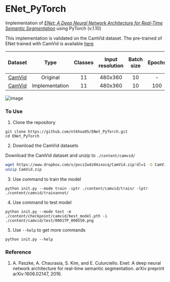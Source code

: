 # ENet_PyTorch

Implementation of [*ENet: A Deep Neural Network Architecture for Real-Time Semantic Segmentation*](https://arxiv.org/abs/1606.02147) using PyTorch (v.1.10)

This implementation is validated on the CamVid dataset.
The pre-trained of ENet trained with CamVid is available [here](https://github.com/ntkhoa95/ENet_PyTorch/tree/main/content/checkpoint/camvid/)

|                               Dataset                                |       Type     | Classes  | Input resolution | Batch size | Epochs |   Mean IoU (%)   | GFLOPS | Parameters|
| :------------------------------------------------------------------: |:--------------:| :------------------: | :--------------: | :--------: | :----: | :---------------: | :-------: | :-------: | 
| [CamVid](http://mi.eng.cam.ac.uk/research/projects/VideoRec/CamVid/) |    Original    |          11          |     480x360      |     10     |  -     | 58.3| 3.83 | 0.37M|
| [CamVid](http://mi.eng.cam.ac.uk/research/projects/VideoRec/CamVid/) | Implementation |          11          |     480x360      |     10     |  100   | 58.6| 2.34 | 0.35M|

![image](https://user-images.githubusercontent.com/54583824/163912822-13dda2b3-2cbe-4666-8fb6-7c09b4212716.png)

### To Use
1. Clone the repository
```
git clone https://github.com/ntkhoa95/ENet_PyTorch.git
cd ENet_PyTorch
```

2. Download the CamVid datasets

Download the CamVid dataset and unzip to `./content/camvid/`
```sh
wget https://www.dropbox.com/s/pxcz2wdz04zxocq/CamVid.zip?dl=1 -O CamVid.zip
unzip CamVid.zip
```

3. Use command to train the model
```
python init.py --mode train -iptr ./content/camvid/train/ -lptr ./content/camvid/trainannot/
```

4. Use command to test model
```
python init.py --mode test -m ./content/checkpoint/camvid/best_model.pth -i ./content/camvid/test/0001TP_008550.png
```

5. Use `--help` to get more commands
```
python init.py --help
```

### Reference
1. A. Paszke, A. Chaurasia, S. Kim, and E. Culurciello. Enet: A deep neural network architecture for real-time semantic segmentation. arXiv preprint arXiv:1606.02147, 2016.
